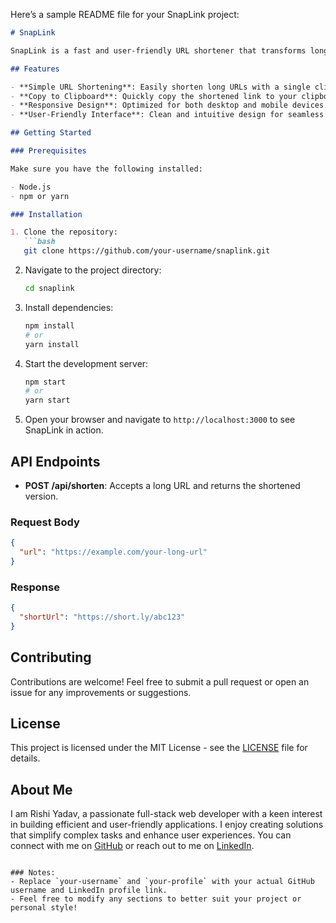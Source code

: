 Here’s a sample README file for your SnapLink project:

```markdown
# SnapLink

SnapLink is a fast and user-friendly URL shortener that transforms long web addresses into concise, shareable links with just a click. With a simple interface and quick processing, SnapLink makes sharing links effortless.

## Features

- **Simple URL Shortening**: Easily shorten long URLs with a single click.
- **Copy to Clipboard**: Quickly copy the shortened link to your clipboard for easy sharing.
- **Responsive Design**: Optimized for both desktop and mobile devices.
- **User-Friendly Interface**: Clean and intuitive design for seamless user experience.

## Getting Started

### Prerequisites

Make sure you have the following installed:

- Node.js
- npm or yarn

### Installation

1. Clone the repository:
   ```bash
   git clone https://github.com/your-username/snaplink.git
   ```

2. Navigate to the project directory:
   ```bash
   cd snaplink
   ```

3. Install dependencies:
   ```bash
   npm install
   # or
   yarn install
   ```

4. Start the development server:
   ```bash
   npm start
   # or
   yarn start
   ```

5. Open your browser and navigate to `http://localhost:3000` to see SnapLink in action.

## API Endpoints

- **POST /api/shorten**: Accepts a long URL and returns the shortened version.

### Request Body

```json
{
  "url": "https://example.com/your-long-url"
}
```

### Response

```json
{
  "shortUrl": "https://short.ly/abc123"
}
```

## Contributing

Contributions are welcome! Feel free to submit a pull request or open an issue for any improvements or suggestions.

## License

This project is licensed under the MIT License - see the [LICENSE](LICENSE) file for details.

## About Me

I am Rishi Yadav, a passionate full-stack web developer with a keen interest in building efficient and user-friendly applications. I enjoy creating solutions that simplify complex tasks and enhance user experiences. You can connect with me on [GitHub](https://github.com/your-username) or reach out to me on [LinkedIn](https://linkedin.com/in/your-profile).
```

### Notes:
- Replace `your-username` and `your-profile` with your actual GitHub username and LinkedIn profile link.
- Feel free to modify any sections to better suit your project or personal style!